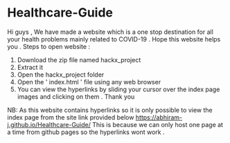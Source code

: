 # Healthcare-Guide
Hi guys , 
We have made a website which is a one stop destination for all your 
health problems mainly related to COVID-19 . Hope this website helps you .
Steps to open website :
1. Download the zip file named hackx_project
2. Extract it 
3. Open the hackx_project folder
4. Open the ' index.html ' file using any web browser
5. You can view the hyperlinks by sliding your cursor over the index page images and clicking on them .
  Thank you

NB:
As this website contains  hyperlinks so it is only possible to view the index page from the site link provided below 
 https://abhiram-j.github.io/Healthcare-Guide/
This is because we can only host one page at a time from github pages so the hyperlinks wont work .
